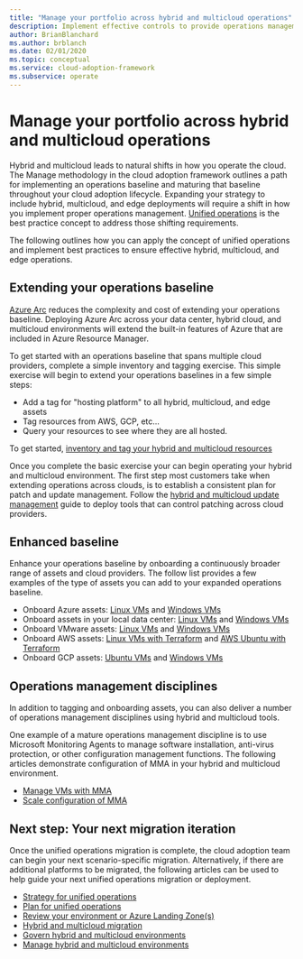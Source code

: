 ```yaml
---
title: "Manage your portfolio across hybrid and multicloud operations"
description: Implement effective controls to provide operations management across hybrid and multicloud deployments, leveraging Azure's enterprise control plane.
author: BrianBlanchard
ms.author: brblanch
ms.date: 02/01/2020
ms.topic: conceptual
ms.service: cloud-adoption-framework
ms.subservice: operate
---
```


# Manage your portfolio across hybrid and multicloud operations

Hybrid and multicloud leads to natural shifts in how you operate the cloud. The Manage methodology in the cloud adoption framework outlines a path for implementing an operations baseline and maturing that baseline throughout your cloud adoption lifecycle. Expanding your strategy to include hybrid, multicloud, and edge deployments will require a shift in how you implement proper operations management. [Unified operations](./unified-operations.md) is the best practice concept to address those shifting requirements.

The following outlines how you can apply the concept of unified operations and implement best practices to ensure effective hybrid, multicloud, and edge operations.

## Extending your operations baseline

[Azure Arc](https://docs.microsoft.com/azure/azure-arc/overview) reduces the complexity and cost of extending your operations baseline. Deploying Azure Arc across your data center, hybrid cloud, and multicloud environments will extend the built-in features of Azure that are included in Azure Resource Manager.

To get started with an operations baseline that spans multiple cloud providers, complete a simple inventory and tagging exercise. This simple exercise will begin to extend your operations baselines in a few simple steps:

- Add a tag for "hosting platform" to all hybrid, multicloud, and edge assets
- Tag resources from AWS, GCP, etc...
- Query your resources to see where they are all hosted.

To get started, [inventory and tag your hybrid and multicloud resources](../../manage/unified-operations/server/best-practices/arc-inventory-tagging.md)

Once you complete the basic exercise your can begin operating your hybrid and multicloud environment. The first step most customers take when extending operations across clouds, is to establish a consistent plan for patch and update management. Follow the [hybrid and multicloud update management](../../manage/unified-operations/server/best-practices/arc-update-management.md) guide to deploy tools that can control patching across cloud providers.

## Enhanced baseline

Enhance your operations baseline by onboarding a continuously broader range of assets and cloud providers. The follow list provides a few examples of the type of assets you can add to your expanded operations baseline.

- Onboard Azure assets: [Linux VMs](../../manage/unified-operations/server/best-practices/arm-template-linux.md) and [Windows VMs](../../manage/unified-operations/server/best-practices/arm-template-win.md)
- Onboard assets in your local data center: [Linux VMs](../../manage/unified-operations/server/best-practices/onboard-server-linux.md) and [Windows VMs](../../manage/unified-operations/server/best-practices/onboard-server-win.md)
- Onboard VMware assets: [Linux VMs](../../manage/unified-operations/server/best-practices/vmware-scaled-powercli-linux.md) and [Windows VMs](../../manage/unified-operations/server/best-practices/vmware-scaled-powercli-win.md)
- Onboard AWS assets: [Linux VMs with Terraform](../../manage/unified-operations/server/best-practices/aws-terraform-al2.md) and [AWS Ubuntu with Terraform](../../manage/unified-operations/server/best-practices/aws-terraform-ubuntu.md)
- Onboard GCP assets: [Ubuntu VMs](../../manage/unified-operations/server/best-practices/gcp-terraform-ubuntu.md) and [Windows VMs](../../manage/unified-operations/server/best-practices/gcp-terraform-windows.md)

## Operations management disciplines

In addition to tagging and onboarding assets, you can also deliver a number of operations management disciplines using hybrid and multicloud tools.

One example of a mature operations management discipline is to use Microsoft Monitoring Agents to manage software installation, anti-virus protection, or other configuration management functions. The following articles demonstrate configuration of MMA in your hybrid and multicloud environment.

- [Manage VMs with MMA](../../manage/unified-operations/server/best-practices/arc-vm-extension-mma.md)
- [Scale configuration of MMA](../../manage/unified-operations/server/best-practices/arc-vm-extension-custom-script.md)

## Next step: Your next migration iteration

Once the unified operations migration is complete, the cloud adoption team can begin your next scenario-specific migration. Alternatively, if there are additional platforms to be migrated, the following articles can be used to help guide your next unified operations migration or deployment.

- [Strategy for unified operations](./strategy.md)
- [Plan for unified operations](./plan.md)
- [Review your environment or Azure Landing Zone(s)](./ready.md)
- [Hybrid and multicloud migration](./migrate.md)
- [Govern hybrid and multicloud environments](./govern.md)
- [Manage hybrid and multicloud environments](./manage.md)
